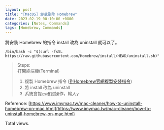 ```yaml
---
layout: post
title: "[MacOS] 卸載刪除 Homebrew"
date: 2023-02-19 00:10:00 +0800
categories: [Notes, Commands]
tags: [Homebrew, Commands]
---
```


將安裝 Homebrew 的指令 install 改為 uninstall 就可以了。
```
/bin/bash -c "$(curl -fsSL https://raw.githubusercontent.com/Homebrew/install/HEAD/uninstall.sh)"
```

> Steps:  
> 打開終端機(Terminal)
> 1. 複製 Homebrew 指令 ([到Homebrew官網複製安裝指令](https://brew.sh/index_zh-tw))
> 2. 將 install 改為 uninstall
> 3. 系統會提示確認操作，輸入y



Reference: [https://www.imymac.tw/mac-cleaner/how-to-uninstall-homebrew-on-mac.html](https://www.imymac.tw/mac-cleaner/how-to-uninstall-homebrew-on-mac.html)

<!-- script pointing to busuanzi.js start-->
<script async src="/assets/js/busuanzi.pure.mini.js"></script>
<span id="busuanzi_container_page_pv">Total <span id="busuanzi_value_page_pv"></span>views.</span>
<!-- script pointing to busuanzi.js end-->